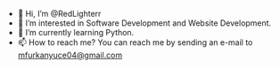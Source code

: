 - 👋 Hi, I’m @RedLighterr
- 👀 I’m interested in Software Development and Website Development.
- 🌱 I’m currently learning Python.
- 📫 How to reach me? You can reach me by sending an e-mail to mfurkanyuce04@gmail.com

<!---
RedLighterr/RedLighterr is a ✨ special ✨ repository because its `README.md` (this file) appears on your GitHub profile.
You can click the Preview link to take a look at your changes.
--->
